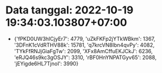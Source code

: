# Data tanggal: 2022-10-19 19:34:03.103807+07:00

* {'fPKD0UW3hICjyEr7': 4779, 'uZkFKFp2jYTkWBkm': 1367, '3DFnK1cVdRTHV88k': 15781, 'q7krcVN8Ibn4qvPy': 4082, 'TYkFfRNJjGiaFgTw': 2099, 'XFx8AmCffuEKJCkJ': 6236, 'eRJQ46s9kc3gOSJY': 3310, 'rBF0HnYNPATGyv65': 2088, 'jEYigde6HL7TjnoI': 3990}
